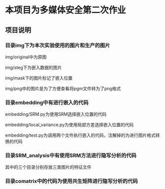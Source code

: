 # 本项目为多媒体安全第二次作业

## 项目说明

### 目录img下为本次实验使用的图片和生产的图片

img/original中为原图

img/steg下为嵌入数据的图片

img/mask下的图片标记了嵌入位置

img/png中的图片是为了方便查看将pgm文件转为了png格式

### 目录embedding中有进行嵌入的代码

embedding/SRM.py为使用SRM选择嵌入位置的代码

embedding/local_variance.py为使用局部方差选择嵌入位置的代码

embedding/test.py为调用两个文件执行嵌入的代码，注解掉的为进行图片格式转换的代码

### 目录SRM_analysis中有使用SRM方法进行隐写分析的代码

其中的三个目录分别存放三类图片的特征文件

### 目录comatrix中的代码为使用共生矩阵进行隐写分析的代码


